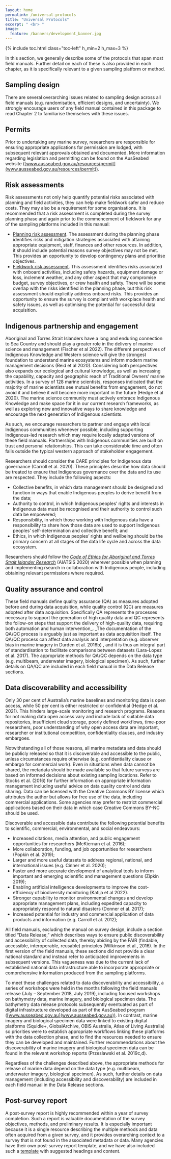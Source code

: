 ```yaml
---
layout: home
permalink: /universal-protocols
title: "Universal Protocols"
excerpt: " <br> "
image:
  feature: /banners/development_banner.jpg
---
```

{% include toc.html class="toc-left" h_min=2 h_max=3 %}

In this section, we generally describe some of the protocols that span most field manuals. Further detail on each of these is also provided in each chapter, as it is specifically relevant to a given sampling platform or method.


## Sampling design

There are several overarching issues related to sampling design across all field manuals (e.g. randomisation, efficient designs, and uncertainty). We strongly encourage users of any field manual contained in this package to read Chapter 2 to familiarise themselves with these issues. 


## Permits

Prior to undertaking any marine survey, researchers are responsible for ensuring appropriate applications for permission are lodged, with subsequent relevant approvals obtained and documented. More information regarding legislation and permitting can be found on the AusSeabed website ([www.ausseabed.gov.au/resources/permit](www.ausseabed.gov.au/resources/permit)).


## Risk assessments

Risk assessments not only help quantify potential risks associated with planning and field activities, they can help make fieldwork safer and reduce costs. They may also be a requirement for some organisations. It is recommended that a risk assessment is completed during the survey planning phase and again prior to the commencement of fieldwork for any of the sampling platforms included in this manual: 



* <span style="text-decoration:underline;">Planning risk assessment</span>. The assessment during the planning phase identifies risks and mitigation strategies associated with attaining appropriate equipment, staff, finances and other resources. In addition, it should include potential reasons survey objectives may not be met. This provides an opportunity to develop contingency plans and prioritise objectives. 
* <span style="text-decoration:underline;">Fieldwork risk assessment</span>. This assessment identifies risks associated with onboard activities, including safety hazards, equipment damage or loss, inclement weather, and any other aspect that may compromise budget, survey objectives, or crew health and safety. There will be some overlap with the risks identified in the planning phase, but this risk assessment should explicitly address onboard risks. This provides an opportunity to ensure the survey is compliant with workplace health and safety issues, as well as optimising the potential for successful data acquisition.


## Indigenous partnership and engagement

Aboriginal and Torres Strait Islanders have a long and enduring connection to Sea Country and should play a greater role in the delivery of marine science and management (Fischer et al 2022). The different perspectives of Indigenous Knowledge and Western science will give the strongest foundation to understand marine ecosystems and inform modern marine management decisions (Reid et al 2020). Considering both perspectives also expands our ecological and cultural knowledge, as well as increasing the capability, capacity and geographic reach of Traditional Owners’ marine activities. In a survey of 128 marine scientists, responses indicated that the majority of marine scientists see mutual benefits from engagement, do not avoid it and believe it will become more important in the future (Hedge et al 2020). The marine science community must actively embrace Indigenous Knowledge and make space for it in our current research frameworks, as well as exploring new and innovative ways to share knowledge and encourage the next generation of Indigenous scientists. 

As such, we encourage researchers to partner and engage with local Indigenous communities whenever possible, including supporting Indigenous-led research which may require locally adapted versions of these field manuals. Partnerships with Indigenous communities are built on trust and personal relationships. This can take considerable time and often falls outside the typical western approach of stakeholder engagement. 

Researchers should consider the CARE principles for Indigenous data governance (Carroll et al. 2020). These principles describe how data should be treated to ensure that Indigenous governance over the data and its use are respected. They include the following aspects: 

* Collective benefits, in which data management should be designed and function in ways that enable Indigenous peoples to derive benefit from the data;
* Authority to control, in which Indigenous peoples’ rights and interests in Indigenous data must be recognised and their authority to control such data be empowered; 
* Responsibility, in which those working with Indigenous data have a responsibility to share how those data are used to support Indigenous peoples’ self-determination and collective benefit; and 
* Ethics, in which Indigenous peoples’ rights and wellbeing should be the primary concern at all stages of the data life cycle and across the data ecosystem.

Researchers should follow the _[Code of Ethics for Aboriginal and Torres Strait Islander Research](https://aiatsis.gov.au/sites/default/files/2022-02/aiatsis-code-ethics-jan22.pdf)_ (AIATSIS 2020) wherever possible when planning and implementing rsearch in collaboration with Indigenous people, including obtaining relevant permissions where required.


## Quality assurance and control

These field manuals define quality assurance (QA) as measures adopted before and during data acquisition, while quality control (QC) are measures adopted after data acquisition. Specifically QA represents the processes necessary to support the generation of high quality data and QC represents the follow-on steps that support the delivery of high-quality data, requiring both automation and human intervention_. _The documentation of the QA/QC process is arguably just as important as data acquisition itself. The QA/QC process can affect data analysis and interpretation (e.g. observer bias in marine imagery in Durden et al. 2016b) , and it is thus an integral part of standardisation to facilitate comparisons between datasets (Lara-Lopez et al. 2017). The appropriate methods for QA/QC depends on the data type (e.g. multibeam, underwater imagery, biological specimen). As such, further details on QA/QC are included in each field manual in the Data Release sections.


## Data discoverability and accessibility

Only 30 per cent of Australia’s marine baselines and monitoring data is open access, while 50 per cent is either restricted or confidential (Hedge et al. 2021). This hinders large-scale monitoring and research programs. Reasons for not making data open access vary and include lack of suitable data repositories, insufficient cloud storage, poorly defined workflows, time-poor researchers, poor understanding of why open access data are important, researcher or institutional competition, confidentiality clauses, and industry embargoes.

Notwithstanding all of those reasons, all marine metadata and data should be publicly released so that it is discoverable and accessible to the public, unless circumstances require otherwise (e.g. confidentiality clause or embargo for commercial work). Even in situations when data cannot be shared, the metadata should be made available so that future surveys are based on informed decisions about existing sampling locations. Refer to Stocks et al. (2016) for further information on appropriate information management including useful advice on data quality control and data sharing. Data can be licensed with the Creative Commons BY license which attributes the author but allows for free use of the data, including commercial applications. Some agencies may prefer to restrict commercial applications based on their data in which case Creative Commons BY-NC should be used.

Discoverable and accessible data contribute the following potential benefits to scientific, commercial, environmental, and social endeavours:



* Increased citations, media attention, and public engagement opportunities for researchers (McKiernan et al. 2016);
* More collaboration, funding, and job opportunities for researchers (Popkin et al. 2019);
* Larger and more useful datasets to address regional, national, and international issues (e.g. Cinner et al. 2020);
* Faster and more accurate development of analytical tools to inform important and emerging scientific and management questions (Zipkin 2019);
* Enabling artificial intelligence developments to improve the cost-efficiency of biodiversity monitoring (Katija et al 2022).
* Stronger capability to monitor environmental changes and develop appropriate management plans, including expedited capacity to appropriately respond to natural disasters (Donner et al. 2017);
* Increased potential for industry and commercial application of data products and information (e.g. Carroll et al. 2012);

All field manuals, excluding the manual on survey design, include a section titled “Data Release,” which describes ways to ensure public discoverability and accessibility of collected data, thereby abiding by the FAIR (findable, accessible, interoperable, reusable) principles (Wilkinson et al., 2016). In the first version of the field manuals, these sections did not provide a clear national standard and instead refer to anticipated improvements in subsequent versions. This vagueness was due to the current lack of established national data infrastructure able to incorporate appropriate or comprehensive information produced from the sampling platforms. 

To meet these challenges related to data discoverability and accessibility, a series of workshops were held in the months following the field manuals release (July – September 2018, July 2019), including focused workshops on bathymetry data, marine imagery, and biological specimen data. The bathymetry data release protocols subsequently eventuated as part of digital infrastructure developed as part of the AusSeabed program ([www.ausseabed.gov.au](www.ausseabed.gov.au)). In contrast, marine imagery and biological specimen data were linked to existing digital platforms (Squidle+, GlobalArchive, OBIS Australia, Atlas of Living Australia) so priorities were to establish appropriate workflows linking these platforms with the data collection phase, and to find the resources needed to ensure they can be developed and maintained. Further recommendations about the discoverability of marine imagery and biological specimen data can be found in the relevant workshop reports (Przeslawski et al. 2019c,d).

Regardless of the challenges described above, the appropriate methods for release of marine data depend on the data type (e.g. multibeam, underwater imagery, biological specimen). As such, further details on data management (including accessibility and discoverability) are included in each field manual in the Data Release sections.


## Post-survey report 

A post-survey report is highly recommended within a year of survey completion. Such a report is valuable documentation of the survey objectives, methods, and preliminary results. It is especially important because it is a single resource describing the multiple methods and data often acquired from a given survey, and it provides overarching context to a survey that is not found in the associated metadata or data. Many agencies have their own post-survey report template, and we have also included such a [template](https://marine-sampling-field-manual.github.io/files/Appendix%20B_Post-survey%20report%20template.docx) with suggested headings and content.

